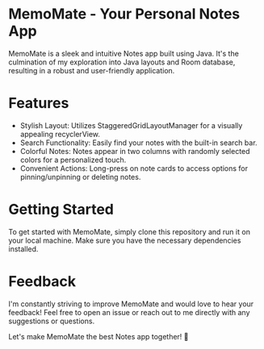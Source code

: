 # MemoMate - Your Personal Notes App
MemoMate is a sleek and intuitive Notes app built using Java. It's the culmination of my exploration into Java layouts and Room database, resulting in a robust and user-friendly application.

# Features
* Stylish Layout: Utilizes StaggeredGridLayoutManager for a visually appealing recyclerView.
* Search Functionality: Easily find your notes with the built-in search bar.
* Colorful Notes: Notes appear in two columns with randomly selected colors for a personalized touch.
* Convenient Actions: Long-press on note cards to access options for pinning/unpinning or deleting notes.

# Getting Started
To get started with MemoMate, simply clone this repository and run it on your local machine. Make sure you have the necessary dependencies installed.

# Feedback
I'm constantly striving to improve MemoMate and would love to hear your feedback! Feel free to open an issue or reach out to me directly with any suggestions or questions.

Let's make MemoMate the best Notes app together! 🚀

